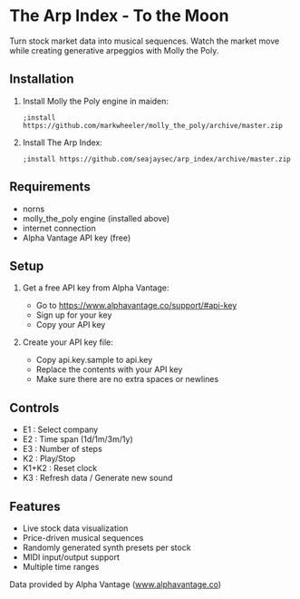 # The Arp Index - To the Moon
Turn stock market data into musical sequences. Watch the market move while creating generative arpeggios with Molly the Poly.

## Installation

1. Install Molly the Poly engine in maiden:
   ```
   ;install https://github.com/markwheeler/molly_the_poly/archive/master.zip
   ```

2. Install The Arp Index:
   ```
   ;install https://github.com/seajaysec/arp_index/archive/master.zip
   ```

## Requirements
- norns
- molly_the_poly engine (installed above)
- internet connection
- Alpha Vantage API key (free)

## Setup

1. Get a free API key from Alpha Vantage:
   - Go to https://www.alphavantage.co/support/#api-key
   - Sign up for your key
   - Copy your API key

2. Create your API key file:
   - Copy api.key.sample to api.key
   - Replace the contents with your API key
   - Make sure there are no extra spaces or newlines

## Controls
- E1 : Select company
- E2 : Time span (1d/1m/3m/1y)
- E3 : Number of steps
- K2 : Play/Stop
- K1+K2 : Reset clock
- K3 : Refresh data / Generate new sound

## Features
- Live stock data visualization
- Price-driven musical sequences
- Randomly generated synth presets per stock
- MIDI input/output support
- Multiple time ranges

Data provided by Alpha Vantage (www.alphavantage.co)
